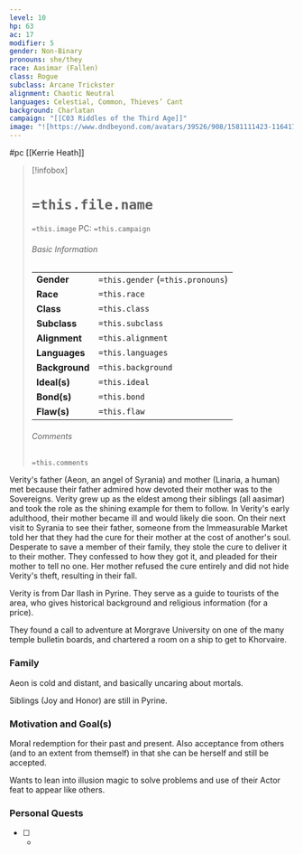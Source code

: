 ```yaml
---
level: 10
hp: 63
ac: 17
modifier: 5
gender: Non-Binary
pronouns: she/they
race: Aasimar (Fallen)
class: Rogue
subclass: Arcane Trickster
alignment: Chaotic Neutral
languages: Celestial, Common, Thieves’ Cant
background: Charlatan
campaign: "[[C03 Riddles of the Third Age]]"
image: "![https://www.dndbeyond.com/avatars/39526/908/1581111423-116417392.jpeg|250](https://www.dndbeyond.com/avatars/39526/908/1581111423-116417392.jpeg)"
---
```

 #pc [[Kerrie Heath]]

> [!infobox]
> # `=this.file.name`
> `=this.image`
> PC: `=this.campaign`
> ###### Basic Information
> |  |  |
> | ---- | ---- |
> | **Gender** | `=this.gender` (`=this.pronouns`) |
> | **Race** | `=this.race` |
> | **Class** | `=this.class` |
> | **Subclass** | `=this.subclass` |
> | **Alignment** | `=this.alignment` |
> | **Languages** | `=this.languages` |
> | **Background** | `=this.background` |
> | **Ideal(s)** | `=this.ideal` |
> | **Bond(s)** | `=this.bond` |
> | **Flaw(s)** | `=this.flaw` |
> ###### Comments
> `=this.comments`

Verity's father (Aeon, an angel of Syrania) and mother (Linaria, a human) met because their father admired how devoted their mother was to the Sovereigns. Verity grew up as the eldest among their siblings (all aasimar) and took the role as the shining example for them to follow. In Verity's early adulthood, their mother became ill and would likely die soon. On their next visit to Syrania to see their father, someone from the Immeasurable Market told her that they had the cure for their mother at the cost of another's soul. Desperate to save a member of their family, they stole the cure to deliver it to their mother. They confessed to how they got it, and pleaded for their mother to tell no one. Her mother refused the cure entirely and did not hide Verity's theft, resulting in their fall.

Verity is from Dar Ilash in Pyrine. They serve as a guide to tourists of the area, who gives historical background and religious information (for a price).

They found a call to adventure at Morgrave University on one of the many temple bulletin boards, and chartered a room on a ship to get to Khorvaire.

### Family

Aeon is cold and distant, and basically uncaring about mortals.

Siblings (Joy and Honor) are still in Pyrine.

### Motivation and Goal(s)

Moral redemption for their past and present. Also acceptance from others (and to an extent from themself) in that she can be herself and still be accepted.

Wants to lean into illusion magic to solve problems and use of their Actor feat to appear like others.

### Personal Quests

 - [ ]  -

